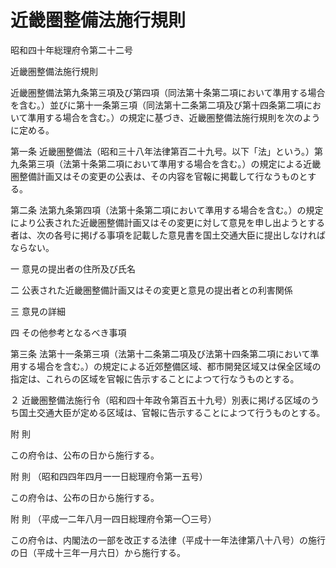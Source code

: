 # 近畿圏整備法施行規則

昭和四十年総理府令第二十二号

近畿圏整備法施行規則

近畿圏整備法第九条第三項及び第四項（同法第十条第二項において準用する場合を含む。）並びに第十一条第三項（同法第十二条第二項及び第十四条第二項において準用する場合を含む。）の規定に基づき、近畿圏整備法施行規則を次のように定める。

第一条 近畿圏整備法（昭和三十八年法律第百二十九号。以下「法」という。）第九条第三項（法第十条第二項において準用する場合を含む。）の規定による近畿圏整備計画又はその変更の公表は、その内容を官報に掲載して行なうものとする。

第二条 法第九条第四項（法第十条第二項において準用する場合を含む。）の規定により公表された近畿圏整備計画又はその変更に対して意見を申し出ようとする者は、次の各号に掲げる事項を記載した意見書を国土交通大臣に提出しなければならない。

一 意見の提出者の住所及び氏名

二 公表された近畿圏整備計画又はその変更と意見の提出者との利害関係

三 意見の詳細

四 その他参考となるべき事項

第三条 法第十一条第三項（法第十二条第二項及び法第十四条第二項において準用する場合を含む。）の規定による近郊整備区域、都市開発区域又は保全区域の指定は、これらの区域を官報に告示することによつて行なうものとする。

２ 近畿圏整備法施行令（昭和四十年政令第百五十九号）別表に掲げる区域のうち国土交通大臣が定める区域は、官報に告示することによつて行うものとする。

附 則

この府令は、公布の日から施行する。

附 則 （昭和四四年四月一一日総理府令第一五号）

この府令は、公布の日から施行する。

附 則 （平成一二年八月一四日総理府令第一〇三号）

この府令は、内閣法の一部を改正する法律（平成十一年法律第八十八号）の施行の日（平成十三年一月六日）から施行する。
